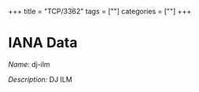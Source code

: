 +++
title = "TCP/3362"
tags = [""]
categories = [""]
+++

# IANA Data

_Name:_ dj-ilm

_Description:_ DJ ILM

